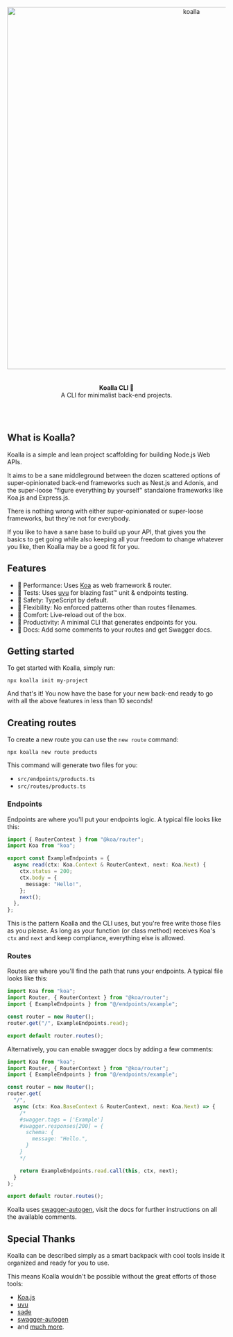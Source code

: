 <p align="center">
  <img width="834" alt="koalla" src="https://user-images.githubusercontent.com/1953194/235337240-2bafcfcf-05a3-4b3d-9524-2d762cf74d50.png">
  <br><br><br>
  <b>Koalla CLI 🐨</b>
  <br>
   A CLI for minimalist back-end projects.
</p>
<br><br>

## What is Koalla?

Koalla is a simple and lean project scaffolding for building Node.js Web APIs.

It aims to be a sane middleground between the dozen scattered options of super-opinionated back-end frameworks such as Nest.js and Adonis, and the super-loose "figure everything by yourself" standalone frameworks like Koa.js and Express.js.

There is nothing wrong with either super-opinionated or super-loose frameworks, but they're not for everybody.

If you like to have a sane base to build up your API, that gives you the basics to get going while also keeping all your freedom to change whatever you like, then Koalla may be a good fit for you.

## Features
- 🌿 Performance: Uses [Koa](https://koajs.com/) as web framework & router.
- 🌿 Tests: Uses [uvu](https://github.com/lukeed/uvu) for blazing fast™  unit & endpoints testing.
- 🌿 Safety: TypeScript by default.
- 🌿 Flexibility: No enforced patterns other than routes filenames.
- 🌿 Comfort: Live-reload out of the box.
- 🌿 Productivity: A minimal CLI that generates endpoints for you.
- 🌿 Docs: Add some comments to your routes and get Swagger docs.


## Getting started
To get started with Koalla, simply run:

```
npx koalla init my-project
```

And that's it! You now have the base for your new back-end ready to go with all the above features in less than 10 seconds!

## Creating routes

To create a new route you can use the `new route` command:


```
npx koalla new route products
```

This command will generate two files for you:
- `src/endpoints/products.ts`
- `src/routes/products.ts`

### Endpoints
Endpoints are where you'll put your endpoints logic. A typical file looks like this:

```ts
import { RouterContext } from "@koa/router";
import Koa from "koa";

export const ExampleEndpoints = {
  async read(ctx: Koa.Context & RouterContext, next: Koa.Next) {
    ctx.status = 200;
    ctx.body = {
      message: "Hello!",
    };
    next();
  },
};
```

This is the pattern Koalla and the CLI uses, but you're free write those files as you please. As long as your function (or class method) receives Koa's `ctx` and `next` and keep compliance, everything else is allowed.

### Routes
Routes are where you'll find the path that runs your endpoints. A typical file looks like this:

```ts
import Koa from "koa";
import Router, { RouterContext } from "@koa/router";
import { ExampleEndpoints } from "@/endpoints/example";

const router = new Router();
router.get("/", ExampleEndpoints.read);

export default router.routes();
```

Alternatively, you can enable swagger docs by adding a few comments:


```ts
import Koa from "koa";
import Router, { RouterContext } from "@koa/router";
import { ExampleEndpoints } from "@/endpoints/example";

const router = new Router();
router.get(
  "/",
  async (ctx: Koa.BaseContext & RouterContext, next: Koa.Next) => {
    /*
    #swagger.tags = ['Example']
    #swagger.responses[200] = {
      schema: {
        message: "Hello.",
      }
    }
    */

    return ExampleEndpoints.read.call(this, ctx, next);
  }
);

export default router.routes();
```

Koalla uses [swagger-autogen](https://github.com/davibaltar/swagger-autogen), visit the docs for further instructions on all the available comments.

## Special Thanks

Koalla can be described simply as a smart backpack with cool tools inside it organized and ready for you to use.

This means Koalla wouldn't be possible without the great efforts of those tools:
- [Koa.js](https://koajs.com/)
- [uvu](https://github.com/lukeed/uvu)
- [sade](https://github.com/lukeed/sade)
- [swagger-autogen](https://github.com/davibaltar/swagger-autogen)
- and [much more](https://github.com/kazzkiq/koalla-skeleton/blob/main/package.json#L33).
